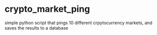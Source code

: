 # crypto_market_ping
simple python script that pings 10 different crpytocurrency markets, and saves the results to a database

